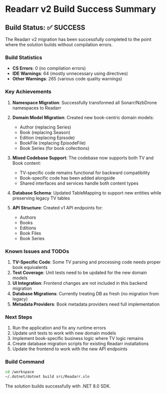# Readarr v2 Build Success Summary

## Build Status: ✅ SUCCESS

The Readarr v2 migration has been successfully completed to the point where the solution builds without compilation errors.

### Build Statistics
- **CS Errors**: 0 (no compilation errors)
- **IDE Warnings**: 64 (mostly unnecessary using directives)
- **Other Warnings**: 265 (various code quality warnings)

### Key Achievements

1. **Namespace Migration**: Successfully transformed all Sonarr/NzbDrone namespaces to Readarr
2. **Domain Model Migration**: Created new book-centric domain models:
   - Author (replacing Series)
   - Book (replacing Season)
   - Edition (replacing Episode)
   - BookFile (replacing EpisodeFile)
   - Book Series (for book collections)

3. **Mixed Codebase Support**: The codebase now supports both TV and Book content:
   - TV-specific code remains functional for backward compatibility
   - Book-specific code has been added alongside
   - Shared interfaces and services handle both content types

4. **Database Schema**: Updated TableMapping to support new entities while preserving legacy TV tables

5. **API Structure**: Created v1 API endpoints for:
   - Authors
   - Books
   - Editions
   - Book Files
   - Book Series

### Known Issues and TODOs

1. **TV-Specific Code**: Some TV parsing and processing code needs proper book equivalents
2. **Test Coverage**: Unit tests need to be updated for the new domain models
3. **UI Integration**: Frontend changes are not included in this backend migration
4. **Database Migrations**: Currently treating DB as fresh (no migration from legacy)
5. **Metadata Providers**: Book metadata providers need full implementation

### Next Steps

1. Run the application and fix any runtime errors
2. Update unit tests to work with new domain models
3. Implement book-specific business logic where TV logic remains
4. Create database migration scripts for existing Readarr installations
5. Update the frontend to work with the new API endpoints

### Build Command
```bash
cd /workspace
~/.dotnet/dotnet build src/Readarr.sln
```

The solution builds successfully with .NET 8.0 SDK.